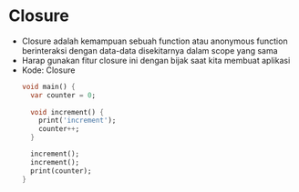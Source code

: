 # Closure
* Closure adalah kemampuan sebuah function atau anonymous function berinteraksi dengan data-data disekitarnya dalam scope yang sama
* Harap gunakan fitur closure ini dengan bijak saat kita membuat aplikasi
* Kode: Closure
  ```dart
  void main() {
    var counter = 0;
    
    void increment() {
      print('increment');
      counter++;
    }

    increment();
    increment();
    print(counter);
  }
  ```